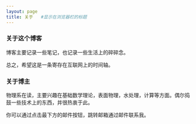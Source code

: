 ```yaml
---
layout: page
title: 关于   #显示在浏览器栏的标题
---
```

### **关于这个博客**

博客主要记录一些笔记，也记录一些生活上的碎碎念。

总之，希望这是一条寄存在互联网上的时间轴。

### **关于博主**

物理系在读，主要兴趣在基础数学理论，表面物理，水处理，计算等方面。偶尔捣鼓一些技术上的东西，并很热衷于此。

你可以通过点击最下方的邮件按钮，跳转邮箱通过邮件联系我。
